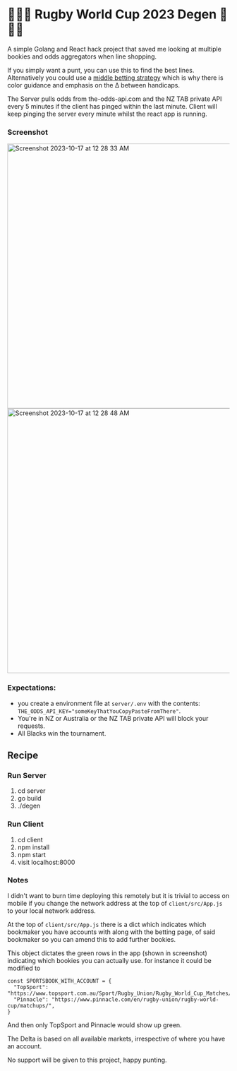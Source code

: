 # 🏉🏉🏉 Rugby World Cup 2023 Degen 🏉🏉🏉

A simple Golang and React hack project that saved me looking at multiple bookies and odds aggregators when line shopping.

If you simply want a punt, you can use this to find the best lines.
Alternatively you could use a [middle betting strategy](https://www.bestodds.com/guides/middle-bets/) which is why there is color guidance and emphasis on the Δ between handicaps.

The Server pulls odds from the-odds-api.com and the NZ TAB private API every 5 minutes if the client has pinged within the last minute. 
Client will keep pinging the server every minute whilst the react app is running.

### Screenshot
<img width="600" alt="Screenshot 2023-10-17 at 12 28 33 AM" src="https://github.com/carlaiau/rugby-world-cup-degen/assets/6896663/0b806db8-37f0-4c63-bcfb-a56f0c4fd3ca">
<img width="600" alt="Screenshot 2023-10-17 at 12 28 48 AM" src="https://github.com/carlaiau/rugby-world-cup-degen/assets/6896663/6ffe550a-11f4-495f-aa30-3b4cdfc55849">

### Expectations:

- you create a environment file at `server/.env` with the contents: `THE_ODDS_API_KEY="someKeyThatYouCopyPasteFromThere"`.
- You're in NZ or Australia or the NZ TAB private API will block your requests.
- All Blacks win the tournament.

## Recipe

### Run Server
1) cd server
2) go build
3) ./degen

### Run Client
1) cd client
2) npm install
3) npm start
4) visit localhost:8000

### Notes
I didn't want to burn time deploying this remotely but it is trivial to access on mobile if you change the network address at the top of `client/src/App.js` to your local network address.

At the top of `client/src/App.js` there is a dict which indicates which bookmaker you have accounts with along with the betting page, of said bookmaker so you can amend this to add further bookies. 

This object dictates the green rows in the app (shown in screenshot) indicating which bookies you can actually use. for instance it could be modified to
```
const SPORTSBOOK_WITH_ACCOUNT = {
  "TopSport": "https://www.topsport.com.au/Sport/Rugby_Union/Rugby_World_Cup_Matches/Matches",
  "Pinnacle": "https://www.pinnacle.com/en/rugby-union/rugby-world-cup/matchups/",
}
```
And then only TopSport and Pinnacle would show up green. 

The Delta is based on all available markets, irrespective of where you have an account.

No support will be given to this project, happy punting.





